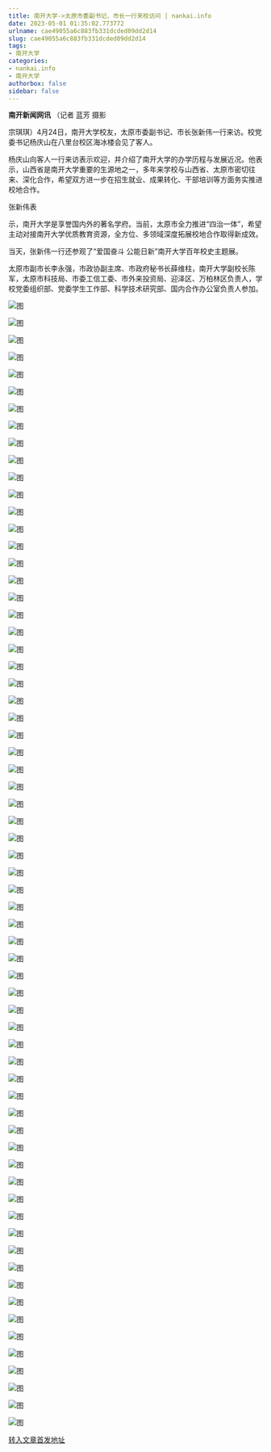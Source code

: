```yaml
---
title: 南开大学->太原市委副书记、市长一行来校访问 | nankai.info
date: 2023-05-01 01:35:02.773772
urlname: cae49055a6c883fb331dcded09dd2d14
slug: cae49055a6c883fb331dcded09dd2d14
tags: 
- 南开大学
categories:
- nankai.info
- 南开大学
authorbox: false
sidebar: false
---
```

**南开新闻网讯** （记者 蓝芳 摄影

宗琪琪）4月24日，南开大学校友，太原市委副书记、市长张新伟一行来访。校党委书记杨庆山在八里台校区海冰楼会见了客人。

杨庆山向客人一行来访表示欢迎，并介绍了南开大学的办学历程与发展近况。他表示，山西省是南开大学重要的生源地之一，多年来学校与山西省、太原市密切往来、深化合作，希望双方进一步在招生就业、成果转化、干部培训等方面务实推进校地合作。

张新伟表
<!--more-->
示，南开大学是享誉国内外的著名学府。当前，太原市全力推进“四治一体”，希望主动对接南开大学优质教育资源，全方位、多领域深度拓展校地合作取得新成效。

当天，张新伟一行还参观了“爱国奋斗 公能日新”南开大学百年校史主题展。

太原市副市长李永强，市政协副主席、市政府秘书长薛维柱，南开大学副校长陈军，太原市科技局、市委工信工委、市外来投资局、迎泽区、万柏林区负责人，学校党委组织部、党委学生工作部、科学技术研究部、国内合作办公室负责人参加。

![图](https://news.nankai.edu.cn/ywsd/system/2023/04/25/g)

![图](https://news.nankai.edu.cn/ywsd/system/2023/04/25/p)

![图](https://news.nankai.edu.cn/ywsd/system/2023/04/25/j)

![图](https://news.nankai.edu.cn/ywsd/system/2023/04/25/)

![图](https://news.nankai.edu.cn/ywsd/system/2023/04/25/1)

![图](https://news.nankai.edu.cn/ywsd/system/2023/04/25/f)

![图](https://news.nankai.edu.cn/ywsd/system/2023/04/25/8)

![图](https://news.nankai.edu.cn/ywsd/system/2023/04/25/e)

![图](https://news.nankai.edu.cn/ywsd/system/2023/04/25/1)

![图](https://news.nankai.edu.cn/ywsd/system/2023/04/25/9)

![图](https://news.nankai.edu.cn/ywsd/system/2023/04/25/f)

![图](https://news.nankai.edu.cn/ywsd/system/2023/04/25/0)

![图](https://news.nankai.edu.cn/ywsd/system/2023/04/25/_)

![图](https://news.nankai.edu.cn/ywsd/system/2023/04/25/2)

![图](https://news.nankai.edu.cn/ywsd/system/2023/04/25/8)

![图](https://news.nankai.edu.cn/ywsd/system/2023/04/25/9)

![图](https://news.nankai.edu.cn/ywsd/system/2023/04/25/1)

![图](https://news.nankai.edu.cn/ywsd/system/2023/04/25/5)

![图](https://news.nankai.edu.cn/ywsd/system/2023/04/25/0)

![图](https://news.nankai.edu.cn/ywsd/system/2023/04/25/0)

![图](https://news.nankai.edu.cn/ywsd/system/2023/04/25/0)

![图](https://news.nankai.edu.cn/ywsd/system/2023/04/25/3)

![图](https://news.nankai.edu.cn/ywsd/system/2023/04/25/0)

![图](https://news.nankai.edu.cn/ywsd/system/2023/04/25/0)

![图](https://news.nankai.edu.cn/)

![图](https://news.nankai.edu.cn/ywsd/system/2023/04/25/9)

![图](https://news.nankai.edu.cn/ywsd/system/2023/04/25/1)

![图](https://news.nankai.edu.cn/ywsd/system/2023/04/25/5)

![图](https://news.nankai.edu.cn/)

![图](https://news.nankai.edu.cn/ywsd/system/2023/04/25/0)

![图](https://news.nankai.edu.cn/ywsd/system/2023/04/25/0)

![图](https://news.nankai.edu.cn/ywsd/system/2023/04/25/0)

![图](https://news.nankai.edu.cn/)

![图](https://news.nankai.edu.cn/ywsd/system/2023/04/25/3)

![图](https://news.nankai.edu.cn/ywsd/system/2023/04/25/0)

![图](https://news.nankai.edu.cn/ywsd/system/2023/04/25/0)

![图](https://news.nankai.edu.cn/)

![图](https://news.nankai.edu.cn/ywsd/system/2023/04/25/c)

![图](https://news.nankai.edu.cn/ywsd/system/2023/04/25/i)

![图](https://news.nankai.edu.cn/ywsd/system/2023/04/25/p)

![图](https://news.nankai.edu.cn/)

![图](https://news.nankai.edu.cn/ywsd/system/2023/04/25/n)

![图](https://news.nankai.edu.cn/ywsd/system/2023/04/25/c)

![图](https://news.nankai.edu.cn/ywsd/system/2023/04/25/)

![图](https://news.nankai.edu.cn/ywsd/system/2023/04/25/u)

![图](https://news.nankai.edu.cn/ywsd/system/2023/04/25/d)

![图](https://news.nankai.edu.cn/ywsd/system/2023/04/25/e)

![图](https://news.nankai.edu.cn/ywsd/system/2023/04/25/)

![图](https://news.nankai.edu.cn/ywsd/system/2023/04/25/i)

![图](https://news.nankai.edu.cn/ywsd/system/2023/04/25/a)

![图](https://news.nankai.edu.cn/ywsd/system/2023/04/25/k)

![图](https://news.nankai.edu.cn/ywsd/system/2023/04/25/n)

![图](https://news.nankai.edu.cn/ywsd/system/2023/04/25/a)

![图](https://news.nankai.edu.cn/ywsd/system/2023/04/25/n)

![图](https://news.nankai.edu.cn/ywsd/system/2023/04/25/)

![图](https://news.nankai.edu.cn/ywsd/system/2023/04/25/s)

![图](https://news.nankai.edu.cn/ywsd/system/2023/04/25/w)

![图](https://news.nankai.edu.cn/ywsd/system/2023/04/25/e)

![图](https://news.nankai.edu.cn/ywsd/system/2023/04/25/n)

![图](https://news.nankai.edu.cn/)

![图](https://news.nankai.edu.cn/)

![图](https://news.nankai.edu.cn/ywsd/system/2023/04/25/:)

![图](https://news.nankai.edu.cn/ywsd/system/2023/04/25/p)

![图](https://news.nankai.edu.cn/ywsd/system/2023/04/25/t)

![图](https://news.nankai.edu.cn/ywsd/system/2023/04/25/t)

![图](https://news.nankai.edu.cn/ywsd/system/2023/04/25/h)

[转入文章首发地址](https://news.nankai.edu.cn/ywsd/system/2023/04/25/030055710.shtml)